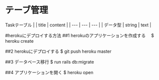 # テーブ管理

Taskテーブル
|  | title | content |
| --- | --- | --- |
| データ型 | string | text |


#herokuにデプロイする方法
##1 herokuのアプリケーションを作成する　
$ heroku create

##2 herokuにデプロイする
$ git push heroku master

##3 データベース移行
$ run rails  db:migrate

##4 アプリケーションを開く
$ heroku open
